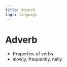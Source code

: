```yaml
---
title: Adverb
tags: language
---
```


# Adverb
- Properties of verbs
- slowly, frequently, nally






















































































